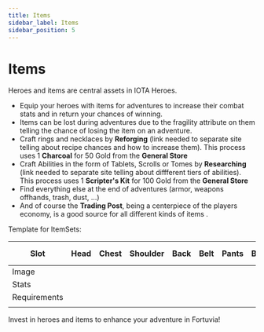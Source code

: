 ```yaml
---
title: Items
sidebar_label: Items
sidebar_position: 5
---
```


# Items

Heroes and items are central assets in IOTA Heroes.

- Equip your heroes with items for adventures to increase their combat stats and in return your chances of winning.
- Items can be lost during adventures due to the fragility attribute on them telling the chance of losing the item on an adventure.
- Craft rings and necklaces by **Reforging** (link needed to separate site telling about recipe chances and how to increase them). This process uses 1 **Charcoal** for 50 Gold from the **General Store**
- Craft Abilities in the form of Tablets, Scrolls or Tomes by **Researching** (link needed to separate site telling about diffferent tiers of abilities). This process uses 1 **Scripter's Kit** for 100 Gold from the **General Store**
- Find everything else at the end of adventures (armor, weapons offhands, trash, dust, ...)
- And of course the **Trading Post**, being a centerpiece of the players economy, is a good source for all different kinds of items .

Template for ItemSets:

<table class="tg">
<thead>
  <tr>
    <th class="tg-0lax">Slot</th>
    <th class="tg-0pky">Head<br></th>
    <th class="tg-0pky">Chest</th>
    <th class="tg-0pky">Shoulder</th>
    <th class="tg-0pky">Back</th>
    <th class="tg-0lax">Belt</th>
    <th class="tg-0pky">Pants</th>
    <th class="tg-0lax">Boots</th>
    <th class="tg-0lax">Main Weapon</th>
    <th class="tg-0lax">Off Weapon</th>
  </tr>
</thead>
<tbody>
  <tr>
    <td class="tg-0lax">Image</td>
    <td class="tg-0pky"></td>
    <td class="tg-0pky"></td>
    <td class="tg-0pky"></td>
    <td class="tg-0pky"></td>
    <td class="tg-0lax"></td>
    <td class="tg-0pky"></td>
    <td class="tg-0lax"></td>
    <td class="tg-0lax"></td>
    <td class="tg-0lax"></td>
  </tr>
  <tr>
    <td class="tg-0lax">Stats<br></td>
    <td class="tg-0pky"></td>
    <td class="tg-0pky"></td>
    <td class="tg-0pky"></td>
    <td class="tg-0pky"></td>
    <td class="tg-0lax"></td>
    <td class="tg-0pky"></td>
    <td class="tg-0lax"></td>
    <td class="tg-0lax"></td>
    <td class="tg-0lax"></td>
  </tr>
  <tr>
    <td class="tg-0lax">Requirements</td>
    <td class="tg-0pky"></td>
    <td class="tg-0pky"></td>
    <td class="tg-0pky"></td>
    <td class="tg-0pky"></td>
    <td class="tg-0lax"></td>
    <td class="tg-0pky"></td>
    <td class="tg-0lax"></td>
    <td class="tg-0lax"></td>
    <td class="tg-0lax"></td>
  </tr>
  <tr>
    <td class="tg-0lax"></td>
    <td class="tg-0pky"></td>
    <td class="tg-0pky"></td>
    <td class="tg-0pky"></td>
    <td class="tg-0pky"></td>
    <td class="tg-0lax"></td>
    <td class="tg-0pky"></td>
    <td class="tg-0lax"></td>
    <td class="tg-0lax"></td>
    <td class="tg-0lax"></td>
  </tr>
</tbody>
</table>

Invest in heroes and items to enhance your adventure in Fortuvia!
